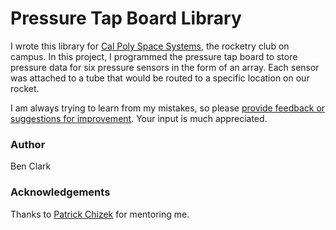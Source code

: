 # Pressure Tap Board Library
I wrote this library for [Cal Poly Space Systems](https://github.com/CalPolySpaceSystems), the rocketry club on campus. In this project, I programmed the pressure tap board to store pressure data for six pressure sensors in the form of an array. Each sensor was attached to a tube that would be routed to a specific location on our rocket.

I am always trying to learn from my mistakes, so please [provide feedback or suggestions for improvement](https://github.com/BenClark1/ptap_ads1115/issues). Your input is much appreciated.

### Author
Ben Clark

### Acknowledgements
Thanks to [Patrick Chizek](https://github.com/pchizek) for mentoring me.
